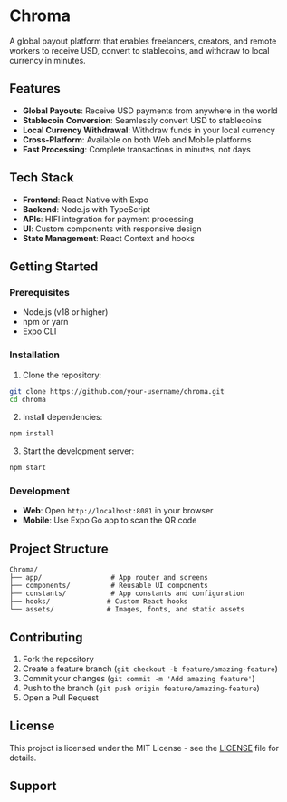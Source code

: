 # Chroma

A global payout platform that enables freelancers, creators, and remote workers to receive USD, convert to stablecoins, and withdraw to local currency in minutes.

## Features

- **Global Payouts**: Receive USD payments from anywhere in the world
- **Stablecoin Conversion**: Seamlessly convert USD to stablecoins
- **Local Currency Withdrawal**: Withdraw funds in your local currency
- **Cross-Platform**: Available on both Web and Mobile platforms
- **Fast Processing**: Complete transactions in minutes, not days

## Tech Stack

- **Frontend**: React Native with Expo
- **Backend**: Node.js with TypeScript
- **APIs**: HIFI integration for payment processing
- **UI**: Custom components with responsive design
- **State Management**: React Context and hooks

## Getting Started

### Prerequisites

- Node.js (v18 or higher)
- npm or yarn
- Expo CLI

### Installation

1. Clone the repository:
```bash
git clone https://github.com/your-username/chroma.git
cd chroma
```

2. Install dependencies:
```bash
npm install
```

3. Start the development server:
```bash
npm start
```

### Development

- **Web**: Open `http://localhost:8081` in your browser
- **Mobile**: Use Expo Go app to scan the QR code

## Project Structure

```
Chroma/
├── app/                 # App router and screens
├── components/          # Reusable UI components
├── constants/           # App constants and configuration
├── hooks/              # Custom React hooks
└── assets/             # Images, fonts, and static assets
```

## Contributing

1. Fork the repository
2. Create a feature branch (`git checkout -b feature/amazing-feature`)
3. Commit your changes (`git commit -m 'Add amazing feature'`)
4. Push to the branch (`git push origin feature/amazing-feature`)
5. Open a Pull Request

## License

This project is licensed under the MIT License - see the [LICENSE](LICENSE) file for details.

## Support
